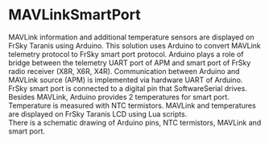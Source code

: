 # MAVLinkSmartPort
MAVLink information and additional temperature sensors are displayed on FrSky Taranis using Arduino.
This solution uses Arduino to convert MAVLink telemetry protocol to FrSky smart port protocol.
Arduino plays a role of bridge between the telemetry UART port of APM and smart port of FrSky radio receiver (X8R, X6R, X4R).
Communication between Arduino and MAVLink source (APM) is implemented via hardware UART of Arduino.
FrSky smart port is connected to a digital pin that SoftwareSerial drives.
Besides MAVLink, Arduino provides 2 temperatures for smart port. Temperature is measured with NTC termistors.
MAVLink and temperatures are displayed on FrSky Taranis LCD using Lua scripts.      
There is a schematic drawing of Arduino pins, NTC termistors, MAVLink and smart port.


 
